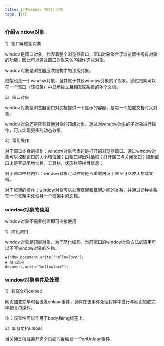 ```yaml
---
title: js中window（窗口）对象
tags: [js]
---
```


### 介绍window对象

1）窗口与框架对象

window是窗口对象，代表着整个浏览器窗口，窗口对象聚合了浏览器中所有对象的功能，因此可以通过窗口对象来访问操作这些对象。

window对象是浏览器层次结构中的顶级对象。

框架也是一个window对象，但其属于其他window对象的子对象。通过框架可以在一个窗口（该框架）中显示独立且相互联系着的多个文档。

2）窗口对象

window对象是浏览器窗口对文档提供一个显示的容器，是每一个加载文档时父对象。

window对象还是所有其他对象的顶级对象，通过对window对象的子对象进行操作，可以实现更多的动态效果。

3）常用操作

对于窗口本身的操作：window对象代表的是打开的浏览器窗口。通过window对象可以控制窗口的大小和位置；由窗口弹出对话框；打开窗口与关闭窗口；控制窗口上是否显示地址栏、工具栏、状态栏等栏目信息；

对于窗口中的内容：window对象可以控制是否重载网页；甚至可以停止加载文档。

对于框架的操作：window对象可以处理框架和框架之间的关系，并通过这种关系在一个框架中处理另一个框架中的文档。

### window对象的使用

window对象不需要创建即可直接使用

1）简化调用

window对象是顶层对象，为了简化编码，当前窗口的window对象方法的调用可以不写window对象的名称。

```
window.document.write("hellowlord");
# 简化调用
document.write("hellowlord");
```

### window对象事件及处理

1）装载文档onload

网页加载完毕时会激发onload事件，通常在该事件处理程序中进行与网页加载完毕相关的操作。

注：该事件可以作用于body和img标签上。

2）卸载文档unload

当关闭文档或离开这个页面时会触发一个onUnload事件，